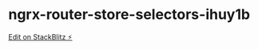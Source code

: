 # ngrx-router-store-selectors-ihuy1b

[Edit on StackBlitz ⚡️](https://stackblitz.com/edit/ngrx-router-store-selectors-ihuy1b)